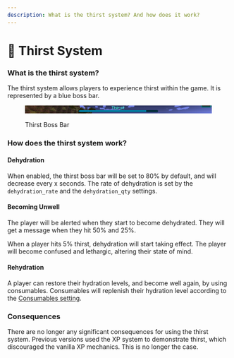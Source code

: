 ```yaml
---
description: What is the thirst system? And how does it work?
---
```


# 🚰 Thirst System

### What is the thirst system?

The thirst system allows players to experience thirst within the game. It is represented by a blue boss bar.

<figure><img src="../../.gitbook/assets/thirst-bar.webp" alt=""><figcaption><p>Thirst Boss Bar</p></figcaption></figure>

### How does the thirst system work?

#### Dehydration

When enabled, the thirst boss bar will be set to 80% by default, and will decrease every x seconds. The rate of dehydration is set by the `dehydration_rate` and the `dehydration_qty` settings.

#### Becoming Unwell

The player will be alerted when they start to become dehydrated. They will get a message when they hit 50% and 25%.

When a player hits 5% thirst, dehydration will start taking effect. The player will become confused and lethargic, altering their state of mind.

#### Rehydration

A player can restore their hydration levels, and become well again, by using consumables. Consumables will replenish their hydration level according to the [Consumables setting](../../configuration/config.yml/thirst-settings.md).

### Consequences

There are no longer any significant consequences for using the thirst system. Previous versions used the XP system to demonstrate thirst, which discouraged the vanilla XP mechanics. This is no longer the case.
